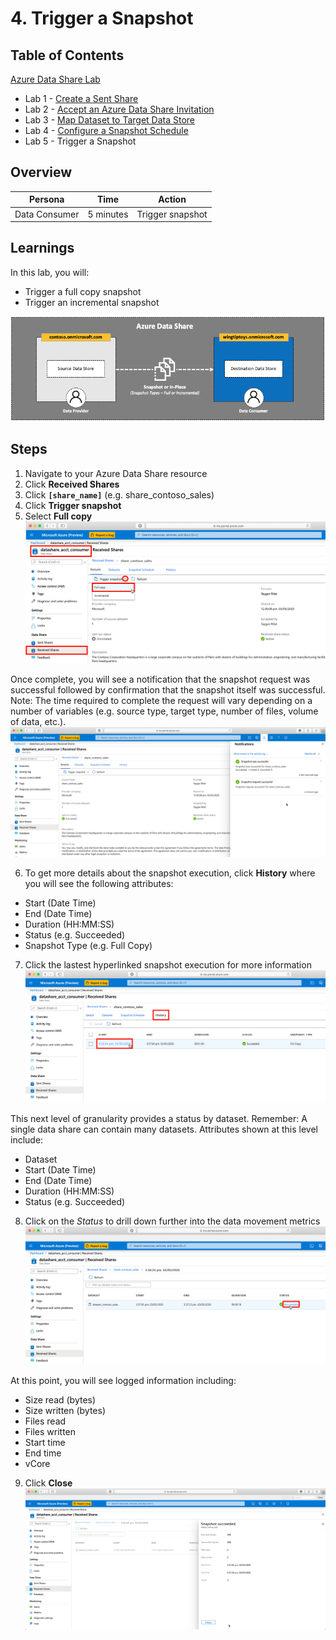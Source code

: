 # 4. Trigger a Snapshot

## Table of Contents
[Azure Data Share Lab](../README.md)
* Lab 1 - [Create a Sent Share](../labs/01_create_share.md)
* Lab 2 - [Accept an Azure Data Share Invitation](../labs/02_accept_invitation.md)
* Lab 3 - [Map Dataset to Target Data Store](../labs/03_configure_dataset.md)
* Lab 4 - [Configure a Snapshot Schedule](../labs/04_configure_snapshot.md)
* Lab 5 - Trigger a Snapshot

## Overview
| Persona | Time | Action |
| -----  | ----- | ----- |
| Data Consumer | 5 minutes | Trigger snapshot |

## Learnings
In this lab, you will:
* Trigger a full copy snapshot
* Trigger an incremental snapshot

![alt text](../images/azure_data_share_data_consumer.png "Azure Data Share - Data Consumer")

## Steps

1. Navigate to your Azure Data Share resource
2. Click **Received Shares**
3. Click **`[share_name]`** (e.g. share_contoso_sales)
4. Click **Trigger snapshot**
5. Select **Full copy**
![alt text](../images/azure_data_share_received_share_trigger_full.png "Azure Data Share - Trigger Snapshot")

Once complete, you will see a notification that the snapshot request was successful followed by confirmation that the snapshot itself was successful. Note: The time required to complete the request will vary depending on a number of variables (e.g. source type, target type, number of files, volume of data, etc.).
![alt text](../images/azure_data_share_received_share_snapshot_executed.png "Azure Data Share - Snapshot Executed")

6. To get more details about the snapshot execution, click **History** where you will see the following attributes:
* Start (Date Time)
* End (Date Time)
* Duration (HH:MM:SS)
* Status (e.g. Succeeded)
* Snapshot Type (e.g. Full Copy)

7. Click the lastest hyperlinked snapshot execution for more information
![alt text](../images/azure_data_share_received_share_history.png "Azure Data Share - History")

This next level of granularity provides a status by dataset. Remember: A single data share can contain many datasets. Attributes shown at this level include:
* Dataset
* Start (Date Time)
* End (Date Time)
* Duration (HH:MM:SS)
* Status (e.g. Succeeded)

8. Click on the *Status* to drill down further into the data movement metrics
![alt text](../images/azure_data_share_received_share_history_log.png "Azure Data Share - History")

At this point, you will see logged information including:
* Size read (bytes)
* Size written (bytes)
* Files read
* Files written
* Start time
* End time
* vCore

9. Click **Close**
![alt text](../images/azure_data_share_received_share_dataset_log.png "Azure Data Share - History")

